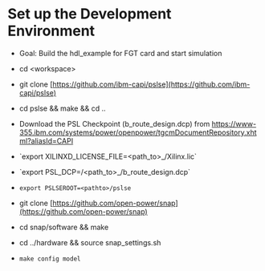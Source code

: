 # Set up the Development Environment

* Goal: Build the hdl\_example for FGT card and start simulation
* cd &lt;workspace&gt;
* git clone [https://github.com/ibm-capi/pslse](https://github.com/ibm-capi/pslse)
* cd pslse && make && cd ..

* Download the PSL Checkpoint \(b\_route\_design.dcp\) from https://www-355.ibm.com/systems/power/openpower/tgcmDocumentRepository.xhtml?aliasId=CAPI 

* \`export XILINXD\_LICENSE_FILE=&lt;path\_to&gt;_/Xilinx.lic\`

* \`export PSL_DCP=/&lt;path\_to&gt;_/b\_route\_design.dcp\`
* `export PSLSEROOT=<pathto>/pslse`
* git clone [https://github.com/open-power/snap](https://github.com/open-power/snap)
* cd snap/software && make
* cd ../hardware && source snap\_settings.sh
* `make config model`



